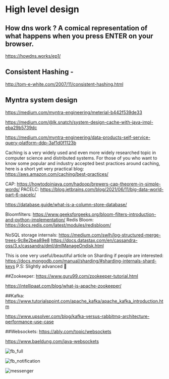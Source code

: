 # High level design


## How dns work ?   A comical representation of what happens when you press ENTER on your browser.
https://howdns.works/ep1/

## Consistent Hashing -
http://tom-e-white.com/2007/11/consistent-hashing.html

##  Myntra system design
https://medium.com/myntra-engineering/meterial-b442f539de33


https://medium.com/@lk.snatch/system-design-cache-with-java-impl-eba29b5739dc


https://medium.com/myntra-engineering/data-products-self-service-query-platform-ddp-3af1d0f1123b

Caching is a very widely used and even more widely researched topic in computer science and distributed systems.
For those of you who want to know some popular and industry accepted best practices around caching, here is a short yet very practical blog:
https://aws.amazon.com/caching/best-practices/


CAP: https://howtodoinjava.com/hadoop/brewers-cap-theorem-in-simple-words/
PACELC: https://blog.jetbrains.com/blog/2021/06/11/big-data-world-part-6-pacelc/

 https://database.guide/what-is-a-column-store-database/
 
 
 Bloomfilters: https://www.geeksforgeeks.org/bloom-filters-introduction-and-python-implementation/
Redis Bloom: https://docs.redis.com/latest/modules/redisbloom/

NoSQL storage internals:
https://medium.com/swlh/log-structured-merge-trees-9c8e2bea89e8
https://docs.datastax.com/en/cassandra-oss/3.x/cassandra/dml/dmlManageOndisk.html


This is one very useful/beautiful article on Sharding if people are interested:
https://docs.mongodb.com/manual/sharding/#sharding-internals-shard-keys
P.S: Slightly advanced :slightly_smiling_face:


##Zookeeper:
https://www.guru99.com/zookeeper-tutorial.html

https://intellipaat.com/blog/what-is-apache-zookeeper/

##Kafka:
https://www.tutorialspoint.com/apache_kafka/apache_kafka_introduction.htm

https://www.upsolver.com/blog/kafka-versus-rabbitmq-architecture-performance-use-case


##Websockets:
https://ably.com/topic/websockets

https://www.baeldung.com/java-websockets


![fb_full](https://user-images.githubusercontent.com/10866405/165179766-a7727bc4-c719-4edc-ad2c-979258fd886c.png)


![fb_notification](https://user-images.githubusercontent.com/10866405/165179790-6971d8b3-b7a3-4cf7-a3f6-1778a3b66277.png)





![messenger](https://user-images.githubusercontent.com/10866405/165179956-17a51d1d-5c3f-4372-bbb1-f27b21fb1f0f.png)

